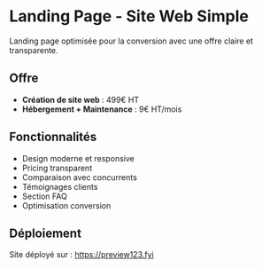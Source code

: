 # Landing Page - Site Web Simple

Landing page optimisée pour la conversion avec une offre claire et transparente.

## Offre
- **Création de site web** : 499€ HT
- **Hébergement + Maintenance** : 9€ HT/mois

## Fonctionnalités
- Design moderne et responsive
- Pricing transparent
- Comparaison avec concurrents
- Témoignages clients
- Section FAQ
- Optimisation conversion

## Déploiement
Site déployé sur : https://preview123.fyi